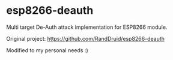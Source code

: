 # esp8266-deauth
Multi target De-Auth attack implementation for ESP8266 module.

Original project: https://github.com/RandDruid/esp8266-deauth

Modified to my personal needs :)
